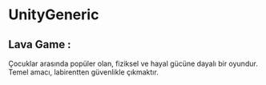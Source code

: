 # UnityGeneric
 
 ## Lava Game : 
 Çocuklar arasında popüler olan, fiziksel ve hayal gücüne dayalı bir oyundur. Temel amacı, labirentten güvenlikle çıkmaktır.
